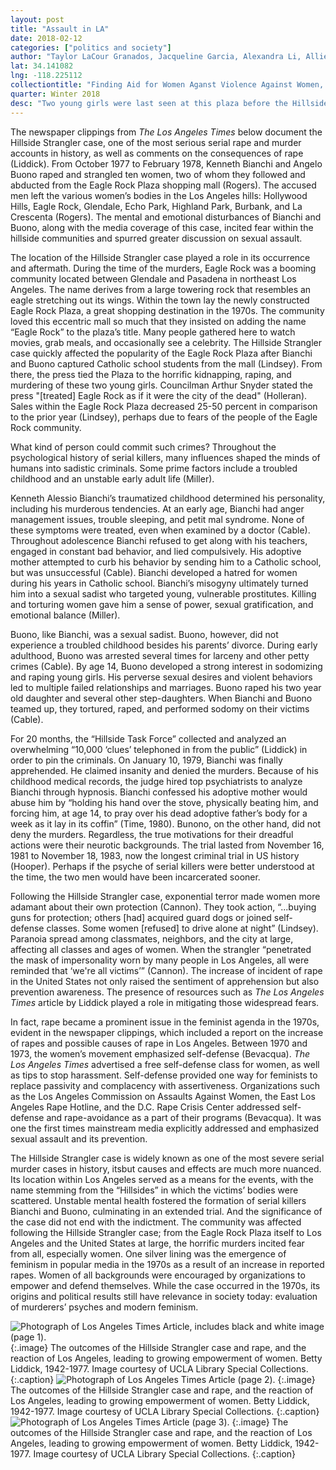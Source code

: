 ```yaml
---
layout: post
title: "Assault in LA"
date: 2018-02-12
categories: ["politics and society"]
author: "Taylor LaCour Granados, Jacqueline Garcia, Alexandra Li, Allie Bobbitt, Luke Henriksson"
lat: 34.141082
lng: -118.225112
collectiontitle: "Finding Aid for Women Aganst Violence Against Women, UCLA Library Special Collections"
quarter: Winter 2018
desc: "Two young girls were last seen at this plaza before the Hillside Stranglers kidnapped them."
---
```

The newspaper clippings from _The Los Angeles Times_ below document the Hillside Strangler case, one of the most serious serial rape and murder accounts in history, as well as comments on the consequences of rape (Liddick). From October 1977 to February 1978, Kenneth Bianchi and Angelo Buono raped and strangled ten women, two of whom they followed and abducted from the Eagle Rock Plaza shopping mall (Rogers). The accused men left the various women’s bodies in the Los Angeles hills: Hollywood Hills, Eagle Rock, Glendale, Echo Park, Highland Park, Burbank, and La Crescenta (Rogers). The mental and emotional disturbances of Bianchi and Buono, along with the media coverage of this case, incited fear within the hillside communities and spurred greater discussion on sexual assault. 

The location of the Hillside Strangler case played a role in its occurrence and aftermath. During the time of the murders, Eagle Rock was a booming community located between Glendale and Pasadena in northeast Los Angeles. The name derives from a large towering rock that resembles an eagle stretching out its wings. Within the town lay the newly constructed Eagle Rock Plaza, a great shopping destination in the 1970s. The community loved this eccentric mall so much that they insisted on adding the name “Eagle Rock” to the plaza’s title. Many people gathered here to watch movies, grab meals, and occasionally see a celebrity. The Hillside Strangler case quickly affected the popularity of the Eagle Rock Plaza after Bianchi and Buono captured Catholic school students from the mall (Lindsey). From there, the press tied the Plaza to the horrific kidnapping, raping, and murdering of these two young girls. Councilman Arthur Snyder stated the press "[treated] Eagle Rock as if it were the city of the dead" (Holleran). Sales within the Eagle Rock Plaza decreased 25-50 percent in comparison to the prior year (Lindsey), perhaps due to fears of the people of the Eagle Rock community.

What kind of person could commit such crimes? Throughout the psychological history of serial killers, many influences shaped the minds of humans into sadistic criminals. Some prime factors include a troubled childhood and an unstable early adult life (Miller). 

Kenneth Alessio Bianchi’s traumatized childhood determined his personality, including his murderous tendencies. At an early age, Bianchi had anger management issues, trouble sleeping, and petit mal syndrome. None of these symptoms were treated, even when examined by a doctor (Cable). Throughout adolescence Bianchi refused to get along with his teachers, engaged in constant bad behavior, and lied compulsively. His adoptive mother attempted to curb his behavior by sending him to a Catholic school, but was unsuccessful (Cable). Bianchi developed a hatred for women during his years in Catholic school. Bianchi’s misogyny ultimately turned him into a sexual sadist who targeted young, vulnerable prostitutes. Killing and torturing women gave him a sense of power, sexual gratification, and emotional balance (Miller). 

Buono, like Bianchi, was a sexual sadist. Buono, however, did not experience a troubled childhood besides his parents’ divorce. During early adulthood, Buono was arrested several times for larceny and other petty crimes (Cable). By age 14, Buono developed a strong interest in sodomizing and raping young girls. His perverse sexual desires and violent behaviors led to multiple failed relationships and marriages. Buono raped his two year old daughter and several other step-daughters. When Bianchi and Buono teamed up, they tortured, raped, and performed sodomy on their victims (Cable). 

For 20 months, the “Hillside Task Force” collected and analyzed an overwhelming “10,000 ‘clues’ telephoned in from the public” (Liddick) in order to pin the criminals. On January 10, 1979, Bianchi was finally apprehended. He claimed insanity and denied the murders. Because of his childhood medical records, the judge hired top psychiatrists to analyze Bianchi through hypnosis. Bianchi confessed his adoptive mother would abuse him by “holding his hand over the stove, physically beating him, and forcing him, at age 14, to pray over his dead adoptive father’s body for a week as it lay in its coffin” (Time, 1980).  Bunono, on the other hand, did not deny the murders. Regardless, the true motivations for their dreadful actions were their neurotic backgrounds. The trial lasted from November 16, 1981 to November 18, 1983, now the longest criminal trial in US history (Hooper). Perhaps if the psyche of serial killers were better understood at the time, the two men would have been incarcerated sooner. 

Following the Hillside Strangler case, exponential terror made women more adamant about their own protection (Cannon). They took action, “...buying guns for protection; others [had] acquired guard dogs or joined self‐defense classes. Some women [refused] to drive alone at night” (Lindsey). Paranoia spread among classmates, neighbors, and the city at large, affecting all classes and ages of women. When the strangler “penetrated the mask of impersonality worn by many people in Los Angeles, all were reminded that ‘we're all victims’” (Cannon). The increase of incident of rape in the United States not only raised the sentiment of apprehension but also prevention awareness.  The presence of resources such as _The Los Angeles Times_ article by Liddick played a role in mitigating those widespread fears.

In fact, rape became a prominent issue in the feminist agenda in the 1970s, evident in the newspaper clippings, which included a report on the increase of rapes and possible causes of rape in Los Angeles. Between 1970 and 1973, the women’s movement emphasized self-defense (Bevacqua). _The Los Angeles Times_ advertised a free self-defense class for women, as well as tips to stop harassment. Self-defense provided one way for feminists to replace passivity and complacency with assertiveness. Organizations such as the Los Angeles Commission on Assaults Against Women, the East Los Angeles Rape Hotline, and the D.C. Rape Crisis Center addressed self-defense and rape-avoidance as a part of their programs (Bevacqua). It was one the first times mainstream media explicitly addressed and emphasized sexual assault and its prevention.

The Hillside Strangler case is widely known as one of the most severe serial murder cases in history,  itsbut causes and effects are much more nuanced. Its location within Los Angeles served as a means for the events, with the name stemming from the “Hillsides” in which the victims’ bodies were scattered. Unstable mental health fostered the formation of serial killers Bianchi and Buono, culminating in an extended trial. And the significance of the case did not end with the indictment. The community was affected following the Hillside Strangler case; from the Eagle Rock Plaza itself to Los Angeles and the United States at large, the horrific murders incited fear from all, especially women. One silver lining was the emergence of feminism in popular media in the 1970s as a result of an increase in reported rapes. Women of all backgrounds were encouraged by organizations to empower and defend themselves. While the case occurred in the 1970s, its origins and political results still have relevance in society today: evaluation of murderers’ psyches and modern feminism. 


![Photograph of Los Angeles Times Article, includes black and white image (page 1).](images/assault1.jpg)
   {:.image}
The outcomes of the Hillside Strangler case and rape, and the reaction of Los Angeles, leading to growing empowerment of women. Betty Liddick, 1942-1977. Image courtesy of UCLA Library Special Collections.
   {:.caption}
![Photograph of Los Angeles Times Article (page 2).](images/assault2.jpg)
   {:.image}
The outcomes of the Hillside Strangler case and rape, and the reaction of Los Angeles, leading to growing empowerment of women. Betty Liddick, 1942-1977. Image courtesy of UCLA Library Special Collections.
   {:.caption}
![Photograph of Los Angeles Times Article (page 3).](images/assault3.jpg)
   {:.image}
The outcomes of the Hillside Strangler case and rape, and the reaction of Los Angeles, leading to growing empowerment of women. Betty Liddick, 1942-1977. Image courtesy of UCLA Library Special Collections.
   {:.caption}
